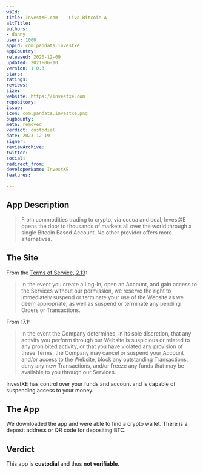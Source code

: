 ```yaml
---
wsId: 
title: InvestXE.com  - Live Bitcoin A
altTitle: 
authors:
- danny
users: 1000
appId: com.pandats.investxe
appCountry: 
released: 2020-12-09
updated: 2021-06-10
version: 1.0.3
stars: 
ratings: 
reviews: 
size: 
website: https://investxe.com
repository: 
issue: 
icon: com.pandats.investxe.png
bugbounty: 
meta: removed
verdict: custodial
date: 2023-12-19
signer: 
reviewArchive: 
twitter: 
social: 
redirect_from: 
developerName: InvestXE
features: 

---
```


## App Description

> From commodities trading to crypto, via cocoa and coal, InvestXE opens the door to thousands of markets all over the world through a single Bitcoin Based Account. No other provider offers more alternatives.

## The Site

From the [Terms of Service, 2.13](https://investxe.com/legal/terms-and-conditions):

> In the event you create a Log-In, open an Account, and gain access to the Services without our permission, we reserve the right to immediately suspend or terminate your use of the Website as we deem appropriate, as well as suspend or terminate any pending Orders or Transactions.

From 17.1:

> In the event the Company determines, in its sole discretion, that any activity you perform through our Website is suspicious or related to any prohibited activity, or that you have violated any provision of these Terms, the Company may cancel or suspend your Account and/or access to the Website, block any outstanding Transactions, deny any new Transactions, and/or freeze any funds that may be available to you through our Services.

InvestXE has control over your funds and account and is capable of suspending access to your money.

## The App

We downloaded the app and were able to find a crypto wallet. There is a deposit address or QR code for depositing BTC.

## Verdict

This app is **custodial** and thus **not verifiable.**
